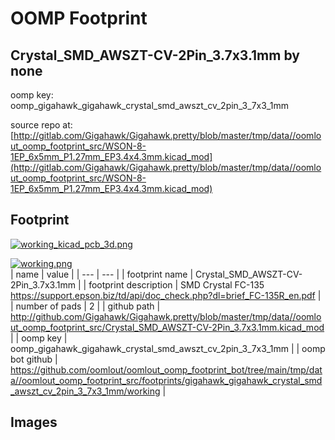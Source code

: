 # OOMP Footprint  
## Crystal_SMD_AWSZT-CV-2Pin_3.7x3.1mm  by none  
  
oomp key: oomp_gigahawk_gigahawk_crystal_smd_awszt_cv_2pin_3_7x3_1mm  
  
source repo at: [http://gitlab.com/Gigahawk/Gigahawk.pretty/blob/master/tmp/data//oomlout_oomp_footprint_src/WSON-8-1EP_6x5mm_P1.27mm_EP3.4x4.3mm.kicad_mod](http://gitlab.com/Gigahawk/Gigahawk.pretty/blob/master/tmp/data//oomlout_oomp_footprint_src/WSON-8-1EP_6x5mm_P1.27mm_EP3.4x4.3mm.kicad_mod)  
## Footprint  
  
[![working_kicad_pcb_3d.png](working_kicad_pcb_3d_600.png)](working_kicad_pcb_3d.png)  
  
[![working.png](working_600.png)](working.png)  
| name | value | 
| --- | --- | 
| footprint name | Crystal_SMD_AWSZT-CV-2Pin_3.7x3.1mm | 
| footprint description | SMD Crystal FC-135 https://support.epson.biz/td/api/doc_check.php?dl=brief_FC-135R_en.pdf | 
| number of pads | 2 | 
| github path | http://github.com/Gigahawk/Gigahawk.pretty/blob/master/tmp/data//oomlout_oomp_footprint_src/Crystal_SMD_AWSZT-CV-2Pin_3.7x3.1mm.kicad_mod | 
| oomp key | oomp_gigahawk_gigahawk_crystal_smd_awszt_cv_2pin_3_7x3_1mm | 
| oomp bot github | https://github.com/oomlout/oomlout_oomp_footprint_bot/tree/main/tmp/data//oomlout_oomp_footprint_src/footprints/gigahawk_gigahawk_crystal_smd_awszt_cv_2pin_3_7x3_1mm/working | 
## Images  
